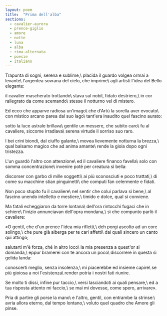 ```yaml
---
layout: poem
title:  "Prima dell'alba"
sections:
  - cavalier-aurora
  - prence-giglio
  - amore
  - notte
  - luna
  - alba
  - rima-alternata
  - poesie
  - italiano
---
```


Trapunta di sogni, serena e sublime,\\
placida il guardo volgea ormai a levante\\
l'argentea sovrana del cielo, che imprime\\
agli artisti l'idea del Bello elegante:

il cavalier mascherato trottando\\
stava sul nobil, fidato destriero,\\
in cor rallegrato da come scemando\\
stesse il notturno vel di mistero.

Ed ecco che apparve radiosa un'imago\\
che d'Artù la sorella aver evocato\\
con mistico arcano parea dal suo lago\\
tant'era inaudito quel fascino aurato:

sotto la luce astrale brillava\\
gentile un messere, che subito caro\\
fu al cavaliere, siccome irradiava\\
serena virtude il sorriso suo raro.

I bei crini biondi, dal ciuffo galante,\\
movea lievemente notturna la brezza,\\
qual balsamo magico che ad anima amante\\
rende la gioia dopo ogni tristezza.

L'un guardò l'altro con attenzione\\
ed il cavaliere financo favella\\
solo con somma concentrazione\\
invenire poté per creatura sì bella:

discorser con garbo di mille soggetti\\
ai più sconosciuti e poco trattati,\\
di come su macchine stian pinguinetti\\
che computi fan celermente e fidati.

Non poco stupito fu il cavaliere\\
nel sentir che colui parlava sì bene,\\
al fascino unendo intelletto e mestiere,\\
timido e dolce, qual si conviene.

Ma fatali echeggiaron da torre lontana\\
dell'ora rintocchi fugaci che in schiere\\
l'inizio annunciavan dell'opra mondana,\\
sì che compunto parlò il cavaliere:

«O gentil, che d'un prence l'idea mia rifletti,\\
deh porgi ascolto ad un core solingo,\\
che pure già alberga per te cari affetti\\
dai quali sincero un canto qui attingo;

salutarti m'è forza, ché in altro loco\\
la mia presenza a quest'or si domanda,\\
eppur bramerei con te ancora un poco\\
discorrere in questa sì gelida landa:

conoscerti meglio, senza insolenza,\\
mi piacerebbe ed insieme capire\\
se più gioiosa a noi l'esistenza\\
render potria i nostri fati riunire.

Se molto ti dissi, infine pur taccio,\\
versi lasciandoti ai quali pensare,\\
ed a tua risposta attento mi faccio,\\
se mai mi dovesse, come spero, arrivare».

Pria di partire gli porse la mano\\
e l'altro, gentil, con entrambe la strinse:\\
avria allora eterno, dal tempo lontano,\\
voluto quel quadro che Amore gli pinse.
